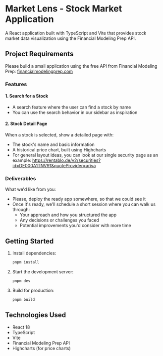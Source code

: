 # Market Lens - Stock Market Application

A React application built with TypeScript and Vite that provides stock market data visualization using the Financial Modeling Prep API.

## Project Requirements

Please build a small application using the free API from Financial Modeling Prep: [financialmodelingprep.com](https://financialmodelingprep.com)

### Features

#### 1. Search for a Stock

- A search feature where the user can find a stock by name
- You can use the search behavior in our sidebar as inspiration

#### 2. Stock Detail Page

When a stock is selected, show a detailed page with:

- The stock's name and basic information
- A historical price chart, built using Highcharts
- For general layout ideas, you can look at our single security page as an example: https://rentablo.de/v2/securities?id=DE000A1TNV91&quoteProvider=ariva

### Deliverables

What we'd like from you:

- Please, deploy the ready app somewhere, so that we could see it
- Once it's ready, we'll schedule a short session where you can walk us through:
  - Your approach and how you structured the app
  - Any decisions or challenges you faced
  - Potential improvements you'd consider with more time

## Getting Started

1. Install dependencies:

   ```bash
   pnpm install
   ```

2. Start the development server:

   ```bash
   pnpm dev
   ```

3. Build for production:
   ```bash
   pnpm build
   ```

## Technologies Used

- React 18
- TypeScript
- Vite
- Financial Modeling Prep API
- Highcharts (for price charts)
